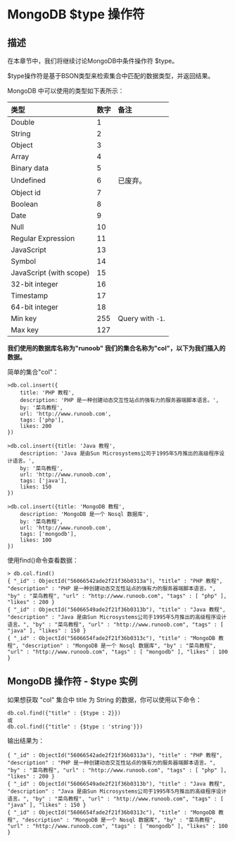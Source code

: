 # MongoDB $type 操作符



## 描述

在本章节中，我们将继续讨论MongoDB中条件操作符 $type。

$type操作符是基于BSON类型来检索集合中匹配的数据类型，并返回结果。

MongoDB 中可以使用的类型如下表所示：

| **类型**                | **数字** | **备注**         |
| :---------------------- | :------- | :--------------- |
| Double                  | 1        |                  |
| String                  | 2        |                  |
| Object                  | 3        |                  |
| Array                   | 4        |                  |
| Binary data             | 5        |                  |
| Undefined               | 6        | 已废弃。         |
| Object id               | 7        |                  |
| Boolean                 | 8        |                  |
| Date                    | 9        |                  |
| Null                    | 10       |                  |
| Regular Expression      | 11       |                  |
| JavaScript              | 13       |                  |
| Symbol                  | 14       |                  |
| JavaScript (with scope) | 15       |                  |
| 32-bit integer          | 16       |                  |
| Timestamp               | 17       |                  |
| 64-bit integer          | 18       |                  |
| Min key                 | 255      | Query with `-1`. |
| Max key                 | 127      |                  |

**我们使用的数据库名称为"runoob" 我们的集合名称为"col"，以下为我们插入的数据。**

简单的集合"col"：

```
>db.col.insert({
    title: 'PHP 教程', 
    description: 'PHP 是一种创建动态交互性站点的强有力的服务器端脚本语言。',
    by: '菜鸟教程',
    url: 'http://www.runoob.com',
    tags: ['php'],
    likes: 200
})
```



```
>db.col.insert({title: 'Java 教程', 
    description: 'Java 是由Sun Microsystems公司于1995年5月推出的高级程序设计语言。',
    by: '菜鸟教程',
    url: 'http://www.runoob.com',
    tags: ['java'],
    likes: 150
})
```



```
>db.col.insert({title: 'MongoDB 教程', 
    description: 'MongoDB 是一个 Nosql 数据库',
    by: '菜鸟教程',
    url: 'http://www.runoob.com',
    tags: ['mongodb'],
    likes: 100
})
```

使用find()命令查看数据：

```
> db.col.find()
{ "_id" : ObjectId("56066542ade2f21f36b0313a"), "title" : "PHP 教程", "description" : "PHP 是一种创建动态交互性站点的强有力的服务器端脚本语言。", "by" : "菜鸟教程", "url" : "http://www.runoob.com", "tags" : [ "php" ], "likes" : 200 }
{ "_id" : ObjectId("56066549ade2f21f36b0313b"), "title" : "Java 教程", "description" : "Java 是由Sun Microsystems公司于1995年5月推出的高级程序设计语言。", "by" : "菜鸟教程", "url" : "http://www.runoob.com", "tags" : [ "java" ], "likes" : 150 }
{ "_id" : ObjectId("5606654fade2f21f36b0313c"), "title" : "MongoDB 教程", "description" : "MongoDB 是一个 Nosql 数据库", "by" : "菜鸟教程", "url" : "http://www.runoob.com", "tags" : [ "mongodb" ], "likes" : 100 }
```



## MongoDB 操作符 - $type 实例

如果想获取 "col" 集合中 title 为 String 的数据，你可以使用以下命令：

```
db.col.find({"title" : {$type : 2}})
或
db.col.find({"title" : {$type : 'string'}})
```

输出结果为：

```
{ "_id" : ObjectId("56066542ade2f21f36b0313a"), "title" : "PHP 教程", "description" : "PHP 是一种创建动态交互性站点的强有力的服务器端脚本语言。", "by" : "菜鸟教程", "url" : "http://www.runoob.com", "tags" : [ "php" ], "likes" : 200 }
{ "_id" : ObjectId("56066549ade2f21f36b0313b"), "title" : "Java 教程", "description" : "Java 是由Sun Microsystems公司于1995年5月推出的高级程序设计语言。", "by" : "菜鸟教程", "url" : "http://www.runoob.com", "tags" : [ "java" ], "likes" : 150 }
{ "_id" : ObjectId("5606654fade2f21f36b0313c"), "title" : "MongoDB 教程", "description" : "MongoDB 是一个 Nosql 数据库", "by" : "菜鸟教程", "url" : "http://www.runoob.com", "tags" : [ "mongodb" ], "likes" : 100 }
```